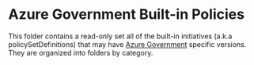 # Azure Government Built-in Policies

This folder contains a read-only set all of the built-in initiatives (a.k.a policySetDefinitions) that may have [Azure Government](https://azure.microsoft.com/global-infrastructure/government/) specific versions. They are organized into folders by category.

